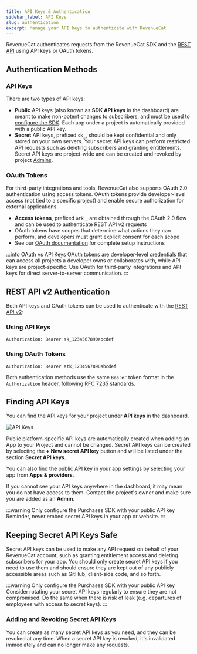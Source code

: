 ```yaml
---
title: API Keys & Authentication
sidebar_label: API Keys
slug: authentication
excerpt: Manage your API keys to authenticate with RevenueCat
---
```


RevenueCat authenticates requests from the RevenueCat SDK and the [REST API](/api-v2) using API keys or OAuth tokens.

## Authentication Methods

### API Keys

There are two types of API keys:

- **Public** API keys (also known as **SDK API keys** in the dashboard) are meant to make non-potent changes to subscribers, and must be used to [configure the SDK](/getting-started/configuring-sdk). Each app under a project is automatically provided with a public API key.
- **Secret** API keys, prefixed `sk_`, should be kept confidential and only stored on your own servers. Your secret API keys can perform restricted API requests such as deleting subscribers and granting entitlements. Secret API keys are project-wide and can be created and revoked by project [Admins](/projects/collaborators).

### OAuth Tokens

For third-party integrations and tools, RevenueCat also supports OAuth 2.0 authentication using access tokens. OAuth tokens provide developer-level access (not tied to a specific project) and enable secure authorization for external applications.

- **Access tokens**, prefixed `atk_`, are obtained through the OAuth 2.0 flow and can be used to authenticate REST API v2 requests
- OAuth tokens have scopes that determine what actions they can perform, and developers must grant explicit consent for each scope
- See our [OAuth documentation](/projects/oauth-overview) for complete setup instructions

:::info OAuth vs API Keys
OAuth tokens are developer-level credentials that can access all projects a developer owns or collaborates with, while API keys are project-specific. Use OAuth for third-party integrations and API keys for direct server-to-server communication.
:::

## REST API v2 Authentication

Both API keys and OAuth tokens can be used to authenticate with the [REST API v2](/api-v2):

### Using API Keys

```text
Authorization: Bearer sk_1234567890abcdef
```

### Using OAuth Tokens

```text
Authorization: Bearer atk_1234567890abcdef
```

Both authentication methods use the same `Bearer` token format in the `Authorization` header, following [RFC 7235](https://datatracker.ietf.org/doc/html/rfc7235) standards.

## Finding API Keys

You can find the API keys for your project under **API keys** in the dashboard.

![API Keys](/docs_images/projects/finding-api-keys.png)

Public platform-specific API keys are automatically created when adding an App to your Project and cannot be changed. Secret API keys can be created by selecting the **+ New secret API key** button and will be listed under the section **Secret API keys**.

You can also find the public API key in your app settings by selecting your app from **Apps & providers**.

If you cannot see your API keys anywhere in the dashboard, it may mean you do not have access to them. Contact the project's owner and make sure you are added as an **Admin**.

:::warning Only configure the Purchases SDK with your public API key
Reminder, never embed secret API keys in your app or website.
:::

## Keeping Secret API Keys Safe

Secret API keys can be used to make any API request on behalf of your RevenueCat account, such as granting entitlement access and deleting subscribers for your app. You should only create secret API keys if you need to use them and should ensure they are kept out of any publicly accessible areas such as GitHub, client-side code, and so forth.

:::warning Only configure the Purchases SDK with your public API key
Consider rotating your secret API keys regularly to ensure they are not compromised. Do the same when there is risk of leak (e.g. departures of employees with access to secret keys).
:::

### Adding and Revoking Secret API Keys

You can create as many secret API keys as you need, and they can be revoked at any time. When a secret API key is revoked, it's invalidated immediately and can no longer make any requests.

